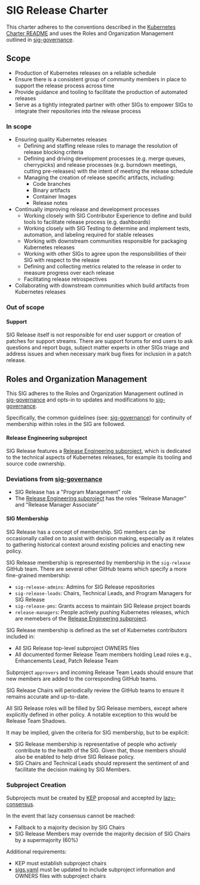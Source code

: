 # SIG Release Charter

This charter adheres to the conventions described in the [Kubernetes Charter README] and uses the Roles and Organization Management outlined in [sig-governance].

## Scope

- Production of Kubernetes releases on a reliable schedule
- Ensure there is a consistent group of community members in place to support the release process across time
- Provide guidance and tooling to facilitate the production of automated releases
- Serve as a tightly integrated partner with other SIGs to empower SIGs to integrate their repositories into the release process

### In scope

- Ensuring quality Kubernetes releases
  - Defining and staffing release roles to manage the resolution of release blocking criteria
  - Defining and driving development processes (e.g. merge queues, cherrypicks) and release processes
    (e.g. burndown meetings, cutting pre-releases) with the intent of meeting the release schedule
  - Managing the creation of release specific artifacts, including:
    - Code branches
    - Binary artifacts
    - Container Images
    - Release notes
- Continually improving release and development processes
  - Working closely with SIG Contributor Experience to define and build tools to facilitate release process (e.g. dashboards)
  - Working closely with SIG Testing to determine and implement tests, automation, and labeling required for stable releases
  - Working with downstream communities responsible for packaging Kubernetes releases
  - Working with other SIGs to agree upon the responsibilities of their SIG with respect to the release
  - Defining and collecting metrics related to the release in order to measure progress over each release
  - Facilitating release retrospectives
- Collaborating with downstream communities which build artifacts from Kubernetes releases

### Out of scope

#### Support

SIG Release itself is not responsible for end user support or creation of patches for support streams. There are support forums for end users to ask questions and report bugs, subject matter experts in other SIGs triage and address issues and when necessary mark bug fixes for inclusion in a patch release.

## Roles and Organization Management

This SIG adheres to the Roles and Organization Management outlined in [sig-governance] and opts-in to updates and modifications to [sig-governance].

Specifically, the common guidelines (see: [sig-governance]) for continuity of membership within roles in the SIG are followed.

#### Release Engineering subproject

SIG Release features a [Release Engineering subproject], which is dedicated to
the technical aspects of Kubernetes releases, for example its tooling and source
code ownership.

### Deviations from [sig-governance]

- SIG Release has a "Program Management" role
- The [Release Engineering subproject] has the roles "Release Manager" and
  "Release Manager Associate"

#### SIG Membership

SIG Release has a concept of membership. SIG members can be occasionally called on to assist with decision making, especially as it relates to gathering historical context around existing policies and enacting new policy.

SIG Release membership is represented by membership in the `sig-release` GitHub
team. There are several other GitHub teams which specify a more fine-grained
membership:

- `sig-release-admins`: Admins for SIG Release repositories
- `sig-release-leads`: Chairs, Technical Leads, and Program Managers for SIG Release
- `sig-release-pms`: Grants access to maintain SIG Release project boards
- `release-managers`: People actively pushing Kubernetes releases, which are
  memebers of the [Release Engineering subproject].

SIG Release membership is defined as the set of Kubernetes contributors included in:
- All SIG Release top-level subproject OWNERS files
- All documented former Release Team members holding Lead roles e.g., Enhancements Lead, Patch Release Team

Subproject `approvers` and incoming Release Team Leads should ensure that new
members are added to the corresponding GitHub teams.

SIG Release Chairs will periodically review the GitHub teams to ensure it
remains accurate and up-to-date.

All SIG Release roles will be filled by SIG Release members, except where explicitly defined in other policy. A notable exception to this would be Release Team Shadows.

It may be implied, given the criteria for SIG membership, but to be explicit:
- SIG Release membership is representative of people who actively contribute to the health of the SIG. Given that, those members should also be enabled to help drive SIG Release policy.
- SIG Chairs and Technical Leads should represent the sentiment of and facilitate the decision making by SIG Members.

### Subproject Creation

Subprojects must be created by [KEP] proposal and accepted by [lazy-consensus].

In the event that lazy consensus cannot be reached:
- Fallback to a majority decision by SIG Chairs
- SIG Release Members may override the majority decision of SIG Chairs by a supermajority (60%)

Additional requirements:
- KEP must establish subproject chairs
- [sigs.yaml] must be updated to include subproject information and OWNERS files with subproject chairs


[KEP]: https://git.k8s.io/enhancements/keps
[Kubernetes Charter README]: /committee-steering/governance/README.md
[lazy-consensus]: https://communitymgt.fandom.com/wiki/Lazy_consensus
[sig-governance]: /committee-steering/governance/sig-governance.md
[sigs.yaml]: /sigs.yaml
[Release Engineering subproject]: https://github.com/kubernetes/sig-release/tree/master/release-engineering
